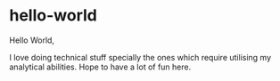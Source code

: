 # hello-world

Hello World,

I love doing technical stuff specially the ones which require utilising my analytical abilities.
Hope to have a lot of fun here.
